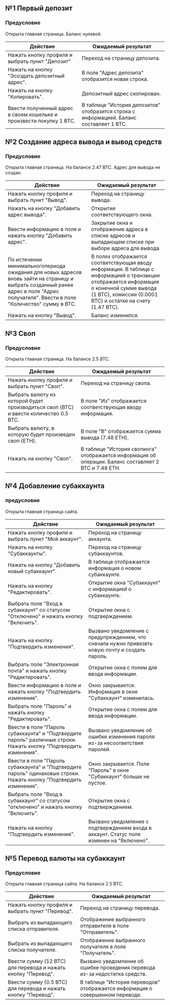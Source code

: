 ## №1 Первый депозит
### Предусловие
Открыта главная страница.
Баланс нулевой.

| Действие | Ожидаемый результат |
| --- | --- |
| Нажать кнопку профиля и выбрать пункт "Депозит"| Переход на страницу депозита. |
| Нажать на кнопку "Эсоздать депозитный адрес". | В поле "Адрес депозита" отобразится новая строка. |
| Нажать на кнопку "Копировать". | Депозитный адрес скопирован. |
| Ввести полученный адрес в своем кошельке и произвести покупку 1 BTC. | В таблице "История депозитов" отобразится строка с информацией. Баланс составляет 1 BTC.|

## №2 Создание адреса вывода и вывод средств
### Предусловие
Открыта главная страница.
На балансе 2.47 BTC.
Адрес для вывода не создан.

| Действие | Ожидаемый результат |
| --- | --- |
| Нажать кнопку профиля и выбрать пункт "Вывод". | Переход на страницу вывода. |
| Нажать на кнопку "Добавить адрес вывода". | Открытие соответствующего окна. |
| Ввести информацию в поля и нажать кнопку "Добавить адрес". | Закрытие окна и отображение адреса в списке адресов и выпадающем списке при выборе адреса для вывода. |
| По истечении минимальногопериода ожидания для новых адресов вновь зайти на страницу и выбрать созданный ранее адрес в поле "Адрес получателя". Ввести в поле "Количество" сумму в  BTC. | В полях отображается соответствующая вводу информация. В таблице с информацией о транзакции отображается информация о конечной сумме вывода (1 BTC), комиссии (0.0001 BTC) и остатке на счету (1.47 BTC).|
| Нажать на кнопку "Вывод". | Баланс изменился. |

## №3 Своп
### Предусловие
Открыта главная страница.
На балансе 2.5 BTC.

| Действие | Ожидаемый результат |
| --- | --- |
| Нажать кнопку профиля и выбрать пункт "Своп". | Переход на страницу свопа. |
| Выбрать валюту из которой будет производиться своп (BTC) и ввести количество 0.5 BTC. | В поле "Из" отображается соответствующая вводу информация. |
| Выбрать валюту, в которую будет произведен своп (ETH). | В поле "В" отображается сумма вывода (7.48 ETH).|
| Нажать на кнопку "Своп". | В таблице "История свопинга" отображается информация об операции. Баланс составляет 2 BTC и 7.48 ETH. |

## №4 Добавление субаккаунта
### предусловие
Открыта главная страница сайта.

| Действие | Ожидаемый результат |
| --- | --- |
| Нажать кнопку профиля и выбрать пункт "Мой аккаунт". | Переход на страницу аккаунта. |
| Нажать на кнопку "Субаккаунты". | Переход на страницу субаккаунтов. |
| Нажать на кнопку "Добавить новый субаккаунт". | В таблице отображается информация о новом субаккаунте. |
| Нажать на кнопку "Редактировать". | Открытие окна "Субаккаунт" с информацией о субаккаунте. |
| Выбрать поле "Вход в субаккаунт" со статусом "Отключено" и нажать кнопку "Включить". | Открытие окна с подтверждением. |
| Нажать на кнопку "Подтвердить изменения". | Вызвано уведомление с предупреждением, что сначала нужно привязвть новую почту и создать пароль. |
| Выбрать поле "Электронная почта" и нажать кнопку "Редактировать". | Открытие окна с полем для ввода информации. |
| Ввести информацию в поле и нажать кнопку "Подтвердить изменения". | Окно закрывается. Информация в окне "Субаккаунт" изменилась. |
| Выбрать поле "Пароль" и нажать кнопку "Редактировать". | Открытие окна с полем для ввода информации. |
| Ввести в поле "Пароль субаккаунта" и "Подтвердите пароль" различные строки. Нажать кнопку "Подтвердить изменения". | Вызвано уведомление об ошибке изменения пароля из-за несоответствия паролей. |
| Ввести в поле "Пароль субаккаунта" и "Подтвердите пароль" одинаковые строки. Нажать кнопку "Подтвердить изменения". | Окно закрывается. Поле "Пароль" в окне "Субаккаунт" больше не пустое. |
| Выбрать поле "Вход в субаккаунт" со статусом "отключено" и нажать кнопку "Включить". | Открытие окна с подтверждением. |
| Нажать на кнопку "Подтвердить изменения". | Вызвано уведомление с подтверждением входа в аккаунт. Статус поля изменен на "Включено". |

## №5 Перевод валюты на субаккаунт
### Предусловие 
Открыта главная страница сайта.
На балансе 2.5 BTC.

| Действие | Ожидаемый результат |
| --- | --- |
| Нажать кнопку профиля и выбрать пункт "Перевод". | Переход на страницу перевода. |
| Выбрать из выпадающего списка отправителя. | Отображение выбранного отправителя в поле "Отправитель". |
| Выбрать из выпадающего списка получателя. | Отображение выбранного получателя в поле "Получатель". |
| Ввести сумму (12 BTC) для перевода и нажать кнопку "Перевод". | Вызвано уведомление об ошибке проведения перевода из-за недостатка средств. |
| Ввести сумму (0.5 BTC) для перевода и нажать кнопку "Перевод". | В таблице "История переводов" отображается информация о совершенном переводе. |